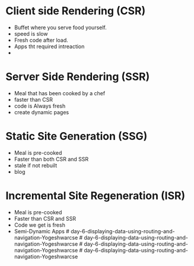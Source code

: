 <!-- This is a [Next.js](https://nextjs.org) project bootstrapped with [`create-next-app`](https://nextjs.org/docs/app/api-reference/cli/create-next-app).

## Getting Started

First, run the development server:

```bash
npm run dev
# or
yarn dev
# or
pnpm dev
# or
bun dev
```

Open [http://localhost:3000](http://localhost:3000) with your browser to see the result.

You can start editing the page by modifying `app/page.tsx`. The page auto-updates as you edit the file.

This project uses [`next/font`](https://nextjs.org/docs/app/building-your-application/optimizing/fonts) to automatically optimize and load [Geist](https://vercel.com/font), a new font family for Vercel.

## Learn More

To learn more about Next.js, take a look at the following resources:

- [Next.js Documentation](https://nextjs.org/docs) - learn about Next.js features and API.
- [Learn Next.js](https://nextjs.org/learn) - an interactive Next.js tutorial.

You can check out [the Next.js GitHub repository](https://github.com/vercel/next.js) - your feedback and contributions are welcome!

## Deploy on Vercel

The easiest way to deploy your Next.js app is to use the [Vercel Platform](https://vercel.com/new?utm_medium=default-template&filter=next.js&utm_source=create-next-app&utm_campaign=create-next-app-readme) from the creators of Next.js.

Check out our [Next.js deployment documentation](https://nextjs.org/docs/app/building-your-application/deploying) for more details. -->


# Client side Rendering (CSR)
- Buffet where you serve food yourself.
- speed is slow
- Fresh code after load.
- Apps tht required intreaction
-
# Server Side Rendering (SSR)
- Meal that has been cooked by a chef
- faster than CSR
- code is Always fresh
- create dynamic pages

# Static Site Generation (SSG)
- Meal is pre-cooked
- Faster than both CSR and SSR
- stale if not rebuilt
- blog

# Incremental Site Regeneration (ISR)
- Meal is pre-cooked
- Faster than CSR and SSR
- Code we get is fresh 
- Semi-Dynamic Apps
#   d a y - 6 - d i s p l a y i n g - d a t a - u s i n g - r o u t i n g - a n d - n a v i g a t i o n - Y o g e s h w a r c s e  
 #   d a y - 6 - d i s p l a y i n g - d a t a - u s i n g - r o u t i n g - a n d - n a v i g a t i o n - Y o g e s h w a r c s e  
 #   d a y - 6 - d i s p l a y i n g - d a t a - u s i n g - r o u t i n g - a n d - n a v i g a t i o n - Y o g e s h w a r c s e  
 #   d a y - 6 - d i s p l a y i n g - d a t a - u s i n g - r o u t i n g - a n d - n a v i g a t i o n - Y o g e s h w a r c s e  
 